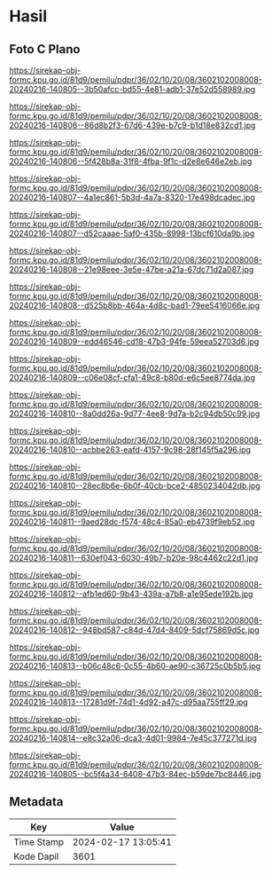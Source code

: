 # Hasil

## Foto C Plano

https://sirekap-obj-formc.kpu.go.id/81d9/pemilu/pdpr/36/02/10/20/08/3602102008008-20240216-140805--3b50afcc-bd55-4e81-adb1-37e52d558989.jpg

https://sirekap-obj-formc.kpu.go.id/81d9/pemilu/pdpr/36/02/10/20/08/3602102008008-20240216-140806--86d8b2f3-67d6-439e-b7c9-b1d18e832cd1.jpg

https://sirekap-obj-formc.kpu.go.id/81d9/pemilu/pdpr/36/02/10/20/08/3602102008008-20240216-140806--5f428b8a-31f8-4fba-9f1c-d2e8e646e2eb.jpg

https://sirekap-obj-formc.kpu.go.id/81d9/pemilu/pdpr/36/02/10/20/08/3602102008008-20240216-140807--4a1ec861-5b3d-4a7a-8320-17e498dcadec.jpg

https://sirekap-obj-formc.kpu.go.id/81d9/pemilu/pdpr/36/02/10/20/08/3602102008008-20240216-140807--d52caaae-5af0-435b-8998-13bcf610da9b.jpg

https://sirekap-obj-formc.kpu.go.id/81d9/pemilu/pdpr/36/02/10/20/08/3602102008008-20240216-140808--21e98eee-3e5e-47be-a21a-67dc71d2a087.jpg

https://sirekap-obj-formc.kpu.go.id/81d9/pemilu/pdpr/36/02/10/20/08/3602102008008-20240216-140808--d525b8bb-464a-4d8c-bad1-79ee5416066e.jpg

https://sirekap-obj-formc.kpu.go.id/81d9/pemilu/pdpr/36/02/10/20/08/3602102008008-20240216-140809--edd46546-cd18-47b3-94fe-59eea52703d6.jpg

https://sirekap-obj-formc.kpu.go.id/81d9/pemilu/pdpr/36/02/10/20/08/3602102008008-20240216-140809--c06e08cf-cfa1-49c8-b80d-e6c5ee8774da.jpg

https://sirekap-obj-formc.kpu.go.id/81d9/pemilu/pdpr/36/02/10/20/08/3602102008008-20240216-140810--8a0dd26a-9d77-4ee8-9d7a-b2c94db50c99.jpg

https://sirekap-obj-formc.kpu.go.id/81d9/pemilu/pdpr/36/02/10/20/08/3602102008008-20240216-140810--acbbe263-eafd-4157-9c98-28f145f5a296.jpg

https://sirekap-obj-formc.kpu.go.id/81d9/pemilu/pdpr/36/02/10/20/08/3602102008008-20240216-140810--28ec8b6e-6b0f-40cb-bce2-4850234042db.jpg

https://sirekap-obj-formc.kpu.go.id/81d9/pemilu/pdpr/36/02/10/20/08/3602102008008-20240216-140811--9aed28dc-f574-48c4-85a0-eb4739f9eb52.jpg

https://sirekap-obj-formc.kpu.go.id/81d9/pemilu/pdpr/36/02/10/20/08/3602102008008-20240216-140811--630ef043-6030-49b7-b20e-98c4462c22d1.jpg

https://sirekap-obj-formc.kpu.go.id/81d9/pemilu/pdpr/36/02/10/20/08/3602102008008-20240216-140812--afb1ed60-9b43-439a-a7b8-a1e95ede192b.jpg

https://sirekap-obj-formc.kpu.go.id/81d9/pemilu/pdpr/36/02/10/20/08/3602102008008-20240216-140812--948bd587-c84d-47d4-8409-5dcf75869d5c.jpg

https://sirekap-obj-formc.kpu.go.id/81d9/pemilu/pdpr/36/02/10/20/08/3602102008008-20240216-140813--b06c48c6-0c55-4b60-ae90-c36725c0b5b5.jpg

https://sirekap-obj-formc.kpu.go.id/81d9/pemilu/pdpr/36/02/10/20/08/3602102008008-20240216-140813--17281d9f-74d1-4d92-a47c-d95aa755ff29.jpg

https://sirekap-obj-formc.kpu.go.id/81d9/pemilu/pdpr/36/02/10/20/08/3602102008008-20240216-140814--e8c32a06-dca3-4d01-9984-7e45c377271d.jpg

https://sirekap-obj-formc.kpu.go.id/81d9/pemilu/pdpr/36/02/10/20/08/3602102008008-20240216-140805--bc5f4a34-6408-47b3-84ec-b59de7bc8446.jpg


## Metadata

| Key        | Value               |
| ---------- | ------------------- |
| Time Stamp | 2024-02-17 13:05:41 |
| Kode Dapil | 3601                |



